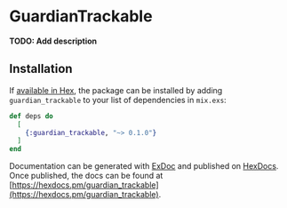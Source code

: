 # GuardianTrackable

**TODO: Add description**

## Installation

If [available in Hex](https://hex.pm/docs/publish), the package can be installed
by adding `guardian_trackable` to your list of dependencies in `mix.exs`:

```elixir
def deps do
  [
    {:guardian_trackable, "~> 0.1.0"}
  ]
end
```

Documentation can be generated with [ExDoc](https://github.com/elixir-lang/ex_doc)
and published on [HexDocs](https://hexdocs.pm). Once published, the docs can
be found at [https://hexdocs.pm/guardian_trackable](https://hexdocs.pm/guardian_trackable).

